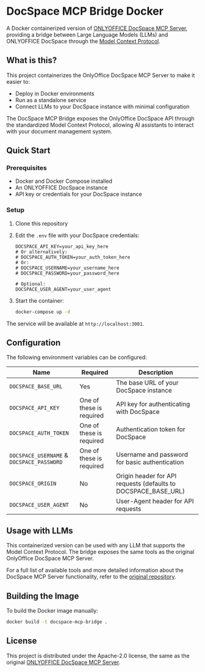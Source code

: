# DocSpace MCP Bridge Docker

A Docker containerized version of [ONLYOFFICE DocSpace MCP Server](https://github.com/onlyoffice/docspace-mcp), providing a bridge between Large Language Models (LLMs) and ONLYOFFICE DocSpace through the [Model Context Protocol](https://modelcontextprotocol.io/).

## What is this?

This project containerizes the OnlyOffice DocSpace MCP Server to make it easier to:

- Deploy in Docker environments
- Run as a standalone service
- Connect LLMs to your DocSpace instance with minimal configuration

The DocSpace MCP Bridge exposes the OnlyOffice DocSpace API through the standardized Model Context Protocol, allowing AI assistants to interact with your document management system.

## Quick Start

### Prerequisites

- Docker and Docker Compose installed
- An ONLYOFFICE DocSpace instance
- API key or credentials for your DocSpace instance

### Setup

1. Clone this repository

2. Edit the `.env` file with your DocSpace credentials:
   ```
   DOCSPACE_API_KEY=your_api_key_here
   # Or alternatively:
   # DOCSPACE_AUTH_TOKEN=your_auth_token_here
   # Or:
   # DOCSPACE_USERNAME=your_username_here
   # DOCSPACE_PASSWORD=your_password_here
   
   # Optional:
   DOCSPACE_USER_AGENT=your_user_agent
   ```

3. Start the container:
   ```bash
   docker-compose up -d
   ```

The service will be available at `http://localhost:3001`.

## Configuration

The following environment variables can be configured:

| Name | Required | Description |
|------|----------|-------------|
| `DOCSPACE_BASE_URL` | Yes | The base URL of your DocSpace instance |
| `DOCSPACE_API_KEY` | One of these is required | API key for authenticating with DocSpace |
| `DOCSPACE_AUTH_TOKEN` | One of these is required | Authentication token for DocSpace |
| `DOCSPACE_USERNAME` & `DOCSPACE_PASSWORD` | One of these is required | Username and password for basic authentication |
| `DOCSPACE_ORIGIN` | No | Origin header for API requests (defaults to DOCSPACE_BASE_URL) |
| `DOCSPACE_USER_AGENT` | No | User-Agent header for API requests |

## Usage with LLMs

This containerized version can be used with any LLM that supports the Model Context Protocol. The bridge exposes the same tools as the original OnlyOffice DocSpace MCP Server.

For a full list of available tools and more detailed information about the DocSpace MCP Server functionality, refer to the [original repository](https://github.com/onlyoffice/docspace-mcp).

## Building the Image

To build the Docker image manually:

```bash
docker build -t docspace-mcp-bridge .
```

## License

This project is distributed under the Apache-2.0 license, the same as the original [ONLYOFFICE DocSpace MCP Server](https://github.com/onlyoffice/docspace-mcp).
